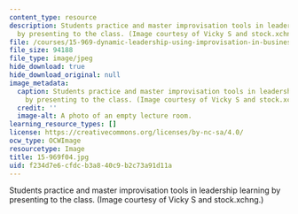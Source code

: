 ```yaml
---
content_type: resource
description: Students practice and master improvisation tools in leadership learning
  by presenting to the class. (Image courtesy of Vicky S and stock.xchng.)
file: /courses/15-969-dynamic-leadership-using-improvisation-in-business-fall-2004/f234d7e6cfdcb3a840c9b2c73a91d11a_15-969f04.jpg
file_size: 94188
file_type: image/jpeg
hide_download: true
hide_download_original: null
image_metadata:
  caption: Students practice and master improvisation tools in leadership learning
    by presenting to the class. (Image courtesy of Vicky S and stock.xchng.)
  credit: ''
  image-alt: A photo of an empty lecture room.
learning_resource_types: []
license: https://creativecommons.org/licenses/by-nc-sa/4.0/
ocw_type: OCWImage
resourcetype: Image
title: 15-969f04.jpg
uid: f234d7e6-cfdc-b3a8-40c9-b2c73a91d11a
---
```

Students practice and master improvisation tools in leadership learning by presenting to the class. (Image courtesy of Vicky S and stock.xchng.)